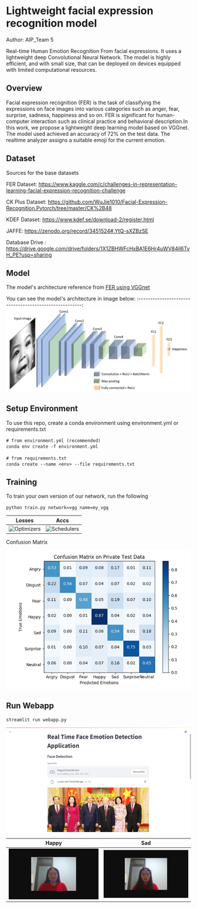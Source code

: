 # Lightweight facial expression recognition model
Author: AIP_Team 5

Real-time Human Emotion Recognition From facial expressions. It uses a lightweight  deep Convolutional Neural Network.
The model is highly efficient, and with small size, that can be deployed on devices equipped with limited computational resources.

## Overview

Facial expression recognition (FER) is the task of classifying the expressions on face images into various categories such as anger, fear, surprise, sadness, happiness and so on. FER  is significant for human-computer interaction such as clinical practice and behavioral description.In this work, we propose a lightweight deep learning model based on VGGnet. The model used achieved an accuracy of 72% on the test data. The realtime analyzer assigns a suitable emoji for the current emotion.


## Dataset

Sources for the base datasets

FER Dataset: https://www.kaggle.com/c/challenges-in-representation-learning-facial-expression-recognition-challenge

CK Plus Dataset: https://github.com/WuJie1010/Facial-Expression-Recognition.Pytorch/tree/master/CK%2B48

KDEF Dataset: https://www.kdef.se/download-2/register.html

JAFFE: https://zenodo.org/record/3451524#.YtQ-sXZBzSE

Database Drive : https://drive.google.com/drive/folders/1X1ZBHWFcHxBA1E6Hr4uWV84il6TvH_PE?usp=sharing

## Model 
The model's architecture reference from [FER using VGGnet](https://github.com/usef-kh/fer)

You can see the model's architecture in image below:
:------------------------------------------------------:
![Model architecture here](images/architecture.jpeg)

## Setup Environment

To use this repo, create a conda environment using environment.yml or requirements.txt

```
# from environment.yml (recommended)
conda env create -f environment.yml

# from requirements.txt
conda create --name <env> --file requirements.txt
```

## Training 

To train your own version of our network, run the following
```
python train.py network=vgg name=my_vgg
```

Losses           |  Accs
:-------------------------:|:-------------------------:
![Optimizers](images/loss200.jpg)  |  ![Schedulers](images/acc200.jpg)






Confusion Matrix


![Confusion Matrix](images/confusion_matrix.png)



## Run Webapp

```
streamlit run webapp.py
```



![App appear here](images/webapp_img.png)



Happy           |  Sad
:-------------------------:|:-------------------------:
![Optimizers](images/happy2.png)  |  ![Schedulers](images/sad2.png)



